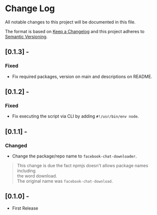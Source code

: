 # Change Log

All notable changes to this project will be documented in this file.

The format is based on [Keep a Changelog](http://keepachangelog.com/en/1.0.0/)
and this project adheres to [Semantic Versioning](http://semver.org/spec/v2.0.0.html).

## [0.1.3] -
### Fixed
- Fix required packages, version on main and descriptions on README.

## [0.1.2] -
### Fixed
- Fix executing the script via CLI by adding `#!/usr/bin/env node`.

## [0.1.1] -
### Changed
- Change the package/repo name to `facebook-chat-downloader`.

> This change is due the fact npmjs doesn't allows package names including  
> the word download.  
> The original name was `facebook-chat-download`.

## [0.1.0] -
- First Release
